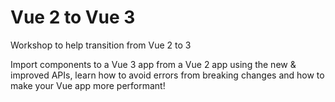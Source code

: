 # Vue 2 to Vue 3
Workshop to help transition from Vue 2 to 3

Import components to a Vue 3 app from a Vue 2 app using the new & improved APIs, learn how to avoid errors from breaking changes and how to make your Vue app more performant!
